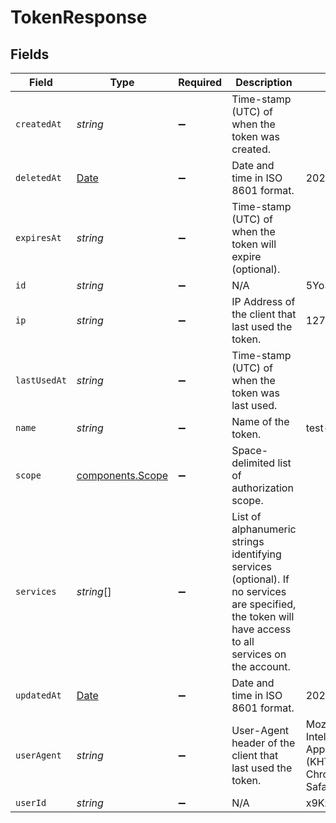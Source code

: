 # TokenResponse


## Fields

| Field                                                                                                                                                   | Type                                                                                                                                                    | Required                                                                                                                                                | Description                                                                                                                                             | Example                                                                                                                                                 |
| ------------------------------------------------------------------------------------------------------------------------------------------------------- | ------------------------------------------------------------------------------------------------------------------------------------------------------- | ------------------------------------------------------------------------------------------------------------------------------------------------------- | ------------------------------------------------------------------------------------------------------------------------------------------------------- | ------------------------------------------------------------------------------------------------------------------------------------------------------- |
| `createdAt`                                                                                                                                             | *string*                                                                                                                                                | :heavy_minus_sign:                                                                                                                                      | Time-stamp (UTC) of when the token was created.                                                                                                         |                                                                                                                                                         |
| `deletedAt`                                                                                                                                             | [Date](https://developer.mozilla.org/en-US/docs/Web/JavaScript/Reference/Global_Objects/Date)                                                           | :heavy_minus_sign:                                                                                                                                      | Date and time in ISO 8601 format.                                                                                                                       | 2020-04-09T18:14:30Z                                                                                                                                    |
| `expiresAt`                                                                                                                                             | *string*                                                                                                                                                | :heavy_minus_sign:                                                                                                                                      | Time-stamp (UTC) of when the token will expire (optional).                                                                                              |                                                                                                                                                         |
| `id`                                                                                                                                                    | *string*                                                                                                                                                | :heavy_minus_sign:                                                                                                                                      | N/A                                                                                                                                                     | 5Yo3XXnrQpjc20u0ybrf2g                                                                                                                                  |
| `ip`                                                                                                                                                    | *string*                                                                                                                                                | :heavy_minus_sign:                                                                                                                                      | IP Address of the client that last used the token.                                                                                                      | 127.17.202.173                                                                                                                                          |
| `lastUsedAt`                                                                                                                                            | *string*                                                                                                                                                | :heavy_minus_sign:                                                                                                                                      | Time-stamp (UTC) of when the token was last used.                                                                                                       |                                                                                                                                                         |
| `name`                                                                                                                                                  | *string*                                                                                                                                                | :heavy_minus_sign:                                                                                                                                      | Name of the token.                                                                                                                                      | test-token                                                                                                                                              |
| `scope`                                                                                                                                                 | [components.Scope](../../../sdk/models/components/scope.md)                                                                                             | :heavy_minus_sign:                                                                                                                                      | Space-delimited list of authorization scope.                                                                                                            |                                                                                                                                                         |
| `services`                                                                                                                                              | *string*[]                                                                                                                                              | :heavy_minus_sign:                                                                                                                                      | List of alphanumeric strings identifying services (optional). If no services are specified, the token will have access to all services on the account.<br/> |                                                                                                                                                         |
| `updatedAt`                                                                                                                                             | [Date](https://developer.mozilla.org/en-US/docs/Web/JavaScript/Reference/Global_Objects/Date)                                                           | :heavy_minus_sign:                                                                                                                                      | Date and time in ISO 8601 format.                                                                                                                       | 2020-04-09T18:14:30Z                                                                                                                                    |
| `userAgent`                                                                                                                                             | *string*                                                                                                                                                | :heavy_minus_sign:                                                                                                                                      | User-Agent header of the client that last used the token.                                                                                               | Mozilla/5.0 (Macintosh; Intel Mac OS X 10_12_3) AppleWebKit/537.36 (KHTML, like Gecko) Chrome/56.0.2924.87 Safari/537.36                                |
| `userId`                                                                                                                                                | *string*                                                                                                                                                | :heavy_minus_sign:                                                                                                                                      | N/A                                                                                                                                                     | x9KzsrACXZv8tPwlEDsKb6                                                                                                                                  |
